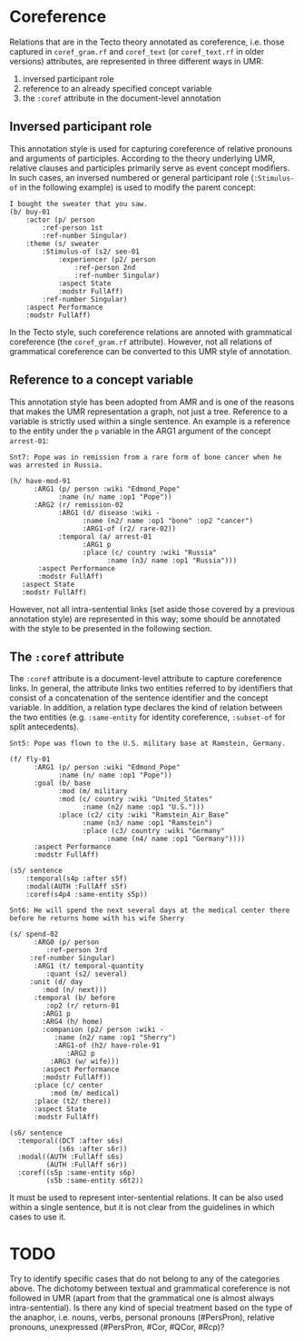 # Coreference

Relations that are in the Tecto theory annotated as coreference, i.e. those captured in 
`coref_gram.rf` and `coref_text` (or `coref_text.rf` in older versions) attributes,
are represented in three different ways in UMR:
1. inversed participant role
2. reference to an already specified concept variable
3. the `:coref` attribute in the document-level annotation

## Inversed participant role
This annotation style is used for capturing coreference of relative pronouns and arguments
of participles. According to the theory underlying UMR, relative clauses and participles 
primarily serve as event concept modifiers. In such cases, an inversed numbered or general
participant role (`:Stimulus-of` in the following example) is used to modify the parent concept:
```
I bought the sweater that you saw.
(b/ buy-01
	:actor (p/ person
		:ref-person 1st
		:ref-number Singular)
	:theme (s/ sweater
		:Stimulus-of (s2/ see-01
			:experiencer (p2/ person
				:ref-person 2nd
				:ref-number Singular)
			:aspect State
			:modstr FullAff)
		:ref-number Singular)
	:aspect Performance
	:modstr FullAff)
```

In the Tecto style, such coreference relations are annoted with grammatical coreference
(the `coref_gram.rf` attribute). However, not all relations of grammatical coreference
can be converted to this UMR style of annotation.

## Reference to a concept variable
This annotation style has been adopted from AMR and is one of the reasons that makes the
UMR representation a graph, not just a tree. Reference to a variable is strictly used
within a single sentence. An example is a reference to the entity under the `p` variable
in the ARG1 argument of the concept `arrest-01`:

```
Snt7: Pope was in remission from a rare form of bone cancer when he was arrested in Russia.

(h/ have-mod-91
      :ARG1 (p/ person :wiki "Edmond_Pope"
            :name (n/ name :op1 "Pope"))
      :ARG2 (r/ remission-02
            :ARG1 (d/ disease :wiki -
                  :name (n2/ name :op1 "bone" :op2 "cancer")
                  :ARG1-of (r2/ rare-02))
            :temporal (a/ arrest-01
                  :ARG1 p
                  :place (c/ country :wiki "Russia"
                        :name (n3/ name :op1 "Russia")))
   	   :aspect Performance
   	   :modstr FullAff)
   :aspect State
   :modstr FullAff)
```

However, not all intra-sentential links (set aside those covered by a previous annotation style)
are represented in this way; some should be annotated with the style to be presented in the
following section.

## The `:coref` attribute

The `:coref` attribute is a document-level attribute to capture coreference links. In general, the
attribute links two entities referred to by identifiers that consist of a concatenation of the
sentence identifier and the concept variable. In addition, a relation type declares the kind of
relation between the two entities (e.g. `:same-entity` for identity coreference, `:subset-of` for
split antecedents).

```
Snt5: Pope was flown to the U.S. military base at Ramstein, Germany.

(f/ fly-01
      :ARG1 (p/ person :wiki "Edmond_Pope"
            :name (n/ name :op1 "Pope"))
      :goal (b/ base
            :mod (m/ military
            :mod (c/ country :wiki "United_States"
                  :name (n2/ name :op1 "U.S.")))
            :place (c2/ city :wiki "Ramstein_Air_Base"
                  :name (n3/ name :op1 "Ramstein")
                  :place (c3/ country :wiki "Germany"
                        :name (n4/ name :op1 "Germany"))))
      :aspect Performance
      :modstr FullAff)

(s5/ sentence
    :temporal(s4p :after s5f)
    :modal(AUTH :FullAff s5f)
    :coref(s4p4 :same-entity s5p))

Snt6: He will spend the next several days at the medical center there before he returns home with his wife Sherry

(s/ spend-02
      :ARG0 (p/ person
         :ref-person 3rd
	 :ref-number Singular)
      :ARG1 (t/ temporal-quantity
         :quant (s2/ several)
	 :unit (d/ day
	 	:mod (n/ next)))
      :temporal (b/ before
         :op2 (r/ return-01
	    :ARG1 p
	    :ARG4 (h/ home)
	    :companion (p2/ person :wiki -
	       :name (n2/ name :op1 "Sherry")
	       :ARG1-of (h2/ have-role-91
	          :ARG2 p
		  :ARG3 (w/ wife)))
	    :aspect Performance
	    :modstr FullAff))
      :place (c/ center
          :mod (m/ medical)
	  :place (t2/ there))
      :aspect State
      :modstr FullAff)

(s6/ sentence
  :temporal((DCT :after s6s)
            (s6s :after s6r))
  :modal((AUTH :FullAff s6s)
         (AUTH :FullAff s6r))
  :coref((s5p :same-entity s6p)
         (s5b :same-entity s6t2))
```

It must be used to represent inter-sentential relations. It can be also used within a single
sentence, but it is not clear from the guidelines in which cases to use it.

# TODO
Try to identify specific cases that do not belong to any of the categories above.
The dichotomy between textual and grammatical coreference is not followed in UMR (apart from that the grammatical one is almost always intra-sentential).
Is there any kind of special treatment based on the type of the anaphor, i.e. nouns, verbs, personal pronouns (#PersPron), relative pronouns, unexpressed (#PersPron, #Cor, #QCor, #Rcp)?
